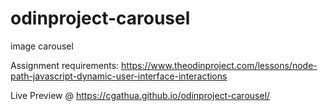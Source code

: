 # odinproject-carousel
 image carousel

 Assignment requirements: https://www.theodinproject.com/lessons/node-path-javascript-dynamic-user-interface-interactions

 Live Preview @ https://cgathua.github.io/odinproject-carousel/
